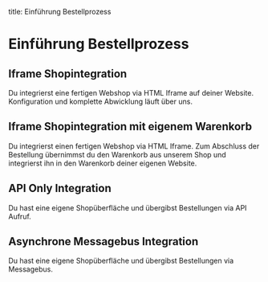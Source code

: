 title: Einführung Bestellprozess

# Einführung Bestellprozess

## Iframe Shopintegration

Du integrierst eine fertigen Webshop via HTML Iframe auf deiner Website. Konfiguration und komplette Abwicklung läuft über uns.

## Iframe Shopintegration mit eigenem Warenkorb

Du integrierst einen fertigen Webshop via HTML Iframe. Zum Abschluss der Bestellung übernimmst du den Warenkorb aus unserem Shop und integrierst ihn in den Warenkorb deiner eigenen Website.

## API Only Integration

Du hast eine eigene Shopüberfläche und übergibst Bestellungen via API Aufruf.


## Asynchrone Messagebus Integration

Du hast eine eigene Shopüberfläche und übergibst Bestellungen via Messagebus.
